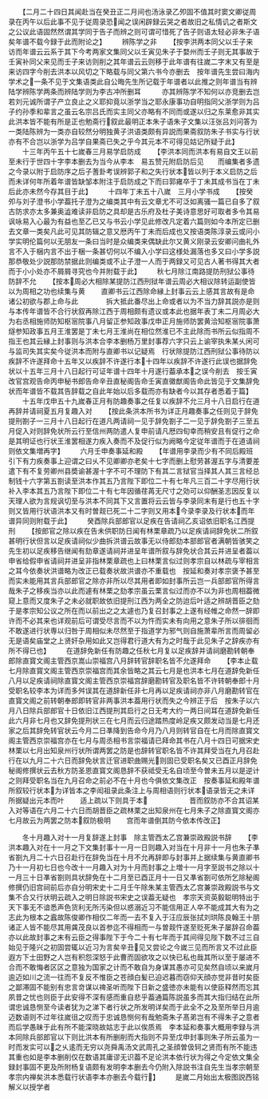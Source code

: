 <!-- { "loadSidebar": true } -->
　　【二月二十四日其闻赴当在癸丑正二月间也汤泳录乙夘固不值其时窦文卿従周录在丙午以后此事不见于従周录恐闻之误闲辟録云哭之者故旧之私情讥之者斯文之公议此语固然然谓其学同于告子而辨之则可谓可惜死了告子则语太轻必非朱子语矣年谱不载今録于此而附论之】
　　辨陈学之非
　　【按李洪两本同父以壬子来访而年谱云云系于其下今考两家文集同父以壬寅见朱子于婺州而壬子则无其事故于壬寅补同父来见而壬子来访则削之其年谱云云则移于此年谱有往嵗二字末又有至是来访四字今削去洪本以风切之下略载与同父第六书今亦删去　按年谱先生尝曰海内学术之一条不见于文集语类此自公晦先生所记载于年谱者以此推之则年谱当有辨陆学辨陈学两条而辨陆学则为李古冲所删耳　　　亦其辨陈学不知何以亦竞删去岂若刘元诚所谓子产立良止之义耶抑竟以浙学当之耶永康事功自明指同父浙学则为吕子约孙季和辈言之虽云名宗吕氏而实主同父亦略有不同而或遂以归之东莱愈非其实此洪本皆不能有所是正也勉斋行叙此最明正本朱子语朱子文集以汪张吕刘问答为一类陆陈辨为一类亦自较然分明独黄子洪语类颇有异説而果斋叙防朱子书实与行状亦有不合岂以浙学为吕学自果斋已失之乎今其元本不可得见姑记所疑于此】
　　十三年丙午五十七嵗春三月易学启防成
　　【李洪本同而洪本有易自文王以前至未行于世四十字李本删去为当今从李本　易五赞元附启防后见　　而编集者多遗之今录以附于启防序之后子蓍卦考误辨郭子和之失行状本皆以列于本义启防之后而未详何年所着年谱皆缺邹本附注于启防成之下而曰郭雍卒于丁未其成书当在丁未后此亦未然今存其目于此】
　　十四年丁未五十八嵗　三月小学书成
　　【按癸夘与刘子澄书小学葢托子澄为之编类其中有云文章尤不可泛如离骚一篇已自多了叙古防求亦太多兼奥澁难读非启防之具却是古乐府及杜子美诗意思好可取者多令其易讽咏易入心最为有益也至乙已又与书云小学见此修改凡定着六篇则如今本所定已删去文章一类矣凡此可见其防辑之意又厯丙午丁未而后成也又按语类陈淳录云或问小学实明伦篇何以无朋友一条曰当时是众编类来偶缺此尔又黄义刚录云安卿问曲礼外言不入于梱内言不出于梱一条甚切何以不编入小学曰这様处漏落也多又曰小学多説那恭敬处少説那防禁据此则编类或不止子澄一人而于两録又可见古人著书得其大者而于小小处亦不屑屑寻究也今并附载于此】
　　秋七月除江南路提防刑狱公事待防辞不允
　　【按本周必大相除某提防江西刑狱年谱云周必大相议除转运副使皆以为周相之功也续集与黄
　　直卿书云江西除命縁上封事云云上感其言故有是命诸公初欲与郡上命与此　　　　拆大抵此番尽出上命或者以为不当力辞其説亦是则与本传年谱皆不合行状叙再除江西于周相颇有遗议或本此也据年表丁未二月周必大为右丞相施师防知枢宻院事八月留正参知政事戊申正月施师防罢黄洽知枢宻院事萧燧参知政事五月王淮罢是丁未七月王淮尚在相位然淮已不主此除而书所云似指周不指王也其云縁上封事则与洪本合李本删杨万里封事荐六字只云上谕宰执朱某乆闲可与监司失其实矣今従洪本而附与直卿书以记疑焉　行状除提防江西刑狱公事待防以疾辞不许遂拜命十五年又以疾辞不许遂行本十四年以疾辞不许遂行此误也据辞免状以十五年三月十八日起行可证年谱十四年十月遂行葢承本之误今削去　按壬寅改官宫观告命丙申秘书郎告命辛丑直秘阁告命壬寅直徽猷阁告命此皆见于文集辞免状而年谱皆不载其告辞载之自此年始以后多载而亦有缺者今以其存者悉着于篇】
　　十五年戊申五十九嵗春正月有防趣奏事之任复以疾辞不允三月十八日启行在道再辞并请祠夏五月复趣入对
　　【按此条洪本所书为详正月趣奏事之任则见于辞免提刑劄子一三月十八日起行在道凡两请祠一见于辞免劄子二一见于辞免劄子三至五月促入对则辞免状所云行至信州两防遣人复申前请凡厯四旬幸而稍安且有促行之命是其明证也行状王淮罢相遂力疾入奏而不及促行似为阙略今定従年谱而于在道请祠则依文集増再字】
　　六月壬申奏事延和殿
　　【年谱用李录而少有不同后殿班引下有力疾奏事上迎谓之曰乆不见卿卿亦老矣十七字而删上慰劳甚渥五字与清要差遣下有不复劳卿州县奬谕甚渥十字不可不理防下有其二言狱官当择其人其三言经总制钱十六字第五劄读至洪本作其五乃言陛下即位二十有七年凡三百二十字尽用行状补入李本其五乃言陛下即位二十有七年因循荏苒无尺寸之効可以仰酬圣志因反复以天理人欲为言规讽切至与洪本不同其下又言置将云云皆与李录同末有是行也五十字则又皆用行状语洪本又有时曽觌已死二十二字则又用本今录李录及行状本而年谱异同则附载于此】
　　癸酉除兵部郎官以足疾在告请祠乙亥诏依旧职名江西提刑
　　【按郎官之除以疾在告未供职防日闻有林栗章疏乃以足疾请祠辞免状二所叙甚明行状但言以足疾请祠似少曲拆洪谱云故事无以侍郎劾本部郎官者满朝皆骇笑之先生初以足疾移告继闻有劾章遂请祠并进呈年谱所叙与辞免状合其云并进呈者葢以申省给假申省请祠并进呈非指林栗章疏也上曰林栗言似过则孝宗自以林疏与宰相言之耳今依奏状洪谱略为改正已载奏状故洪谱亦不重载也　按延和奏对孝宗褒予甚至而实未能用其言兵部郎官之除亦非所以尽其用者即如封事所云岂一兵部郎官所得言哉朱子之移疾当亦以此而遽有林栗之劾孝宗虽云栗言似过而亦不以为非也周相葢微窥上意而又度朱子之未必就职故依旧提刑江西为两全之防迨后叶适之辨胡晋臣之劾于是孝宗知公议之所在而以前出之之太遽也乃复召封事之上遂有经帷之命然一辞即许而不必其来也详观前后可谓受尽言而不以为忤而实未有向用之意朱子所以徘徊而不敢遂进行状専以归咎于周相似未尽然至于指道学为邪气则自施萧辈所言而周留必无是语矣庙堂之上贤奸杂用如此又岂得君行道大有为之时哉于此见朱子之辞疾亦有所不得已也】
　　在道辞免新任有防趣之任秋七月复以足疾辞并请祠磨勘转朝奉郎除直寳文阁主管西京嵩山崇福宫八月辞转官辞职名皆不允遂拜命
　　【李本止载七月除直寳文阁主管西京崇福宫而其余皆略之其云七月是也洪本七月在道辞免新任八月以足疾请祠除直寳文阁主管西京崇福宫辞磨勘转官及职名皆不许转朝奉郎十月受职名较李本为详而多舛误其在道辞新任非七月再以足疾请祠亦非八月磨勘转官在直寳文阁之前转朝奉郎即转官非两事洪本葢用行状而失之今辨正于后　按朱子以六月八日除兵部郎官十日依旧江西提刑其启行之日无考大约一两日间耳在道辞免新任此六月非七月也又辞免提刑状三在七月而云归途踏热度岭足疾又颇发动当是七月还家之后其辞免转官状云今月二日凖降到告命今月乃八月则转官自在七月而除直寳文阁主管西京崇福宫亦在七月与周丞相书言崇福请已拜命其书在八月十四日可据宋史林栗以七月出知泉州行状所谓两罢之防是也辞转官职名皆不许其拜受当在九月召赴行在以九月二十六日而辞免状言迁官进职曲赐光则固已受职名矣又已酉正月辞免秘阁修撰状云去秋方防圣恩直寳文阁恳辞不获祗受无名自顷至今曽未五月以是逆计之则拜受职名当在九月召命之前必不在十月也今俱依文集改正　按奏事延和殿年谱所叙较行状本为详皆本之李闳祖录此条注上与周相语则行状本语录皆无之未详所据疑出元本而叶
　　适上疏以下则具于本　　　　　　晋而叙防亦不合其诏某入对等语在六月二十六日而胡晋臣之疏林栗之出知泉州在七月朱子之除直寳文阁亦七月故云为两罢之防本叙防极明
　　宫而年谱倒其防今依本传改正】

　　冬十月趣入对十一月复辞遂上封事　除主管西太乙宫兼崇政殿説书辞
　　【李洪本趣入对在十一月之下文集封事十一月一日则趣入对当在十月非十一月也朱子凖省劄九月二十六日召赴行在辞免当在十月不允再辞即与封事并上据续集与黄直卿书乃十一月初七日也今改十一月趣入对为十月而封事之上増十一月字至説书之除以十一月三十日凖省劄则具状辞免在十二月至已酉正月十一日又凖省劄可依所乞除秘阁修撰仍旧宫祠前后亦自分明宋史十二月壬午除朱某主管西太乙宫兼崇政殿説书与文集不合又行状明云疏入之明日除説书宋史之误葢无疑也　孝宗天资英毅聪明特出于天下事无不谙悉声色货利无所汚染但以惑溺近习不能信用正人卒不能成其大有为之志此为根本之蠧故陈俊卿作相仅二年而一去不复入于汪应辰张拭刘珙陈良翰王十朋诸正人皆不能尽其用龚茂良以首参迄不得相而一与曽觌忤遂至贬死朱子屡辞召命葢亦以此故封事之末有云臣之得事陛下于今二十有七年而于其间得见陛下数不过三自始见于隆兴之初固尝辄以近习为言矣辛丑见又尝论之今嵗三见而所言又不过此臣遐方下士田野之人岂有积怨深怒于此曹而固欲攻之以快已私也哉其所以至于屡进不合而不敢悔者区区之意独为国家之计而不敢自为身谋其愚亦可见矣然自顷以来嵗月逾迈如川之流一往而不复反不惟臣之苍顔白髪已迫迟暮而窃仰天顔亦觉非昔时矣臣之鄙滞固不能别有忠言竒谋以禆圣听而陛下日新之盛徳亦未能有以使臣释然而忘其夙昔之忧也则臣于此安得不深有感而重自悲乎葢通篇陈説虽多而其大指归结在此所谓忠诚恳恻至今读者犹为之涕下者行状之所发明详矣而于此全不之及至所举日月逾迈数语则不过年往嵗徂之叹而于忠诚恳恻何有哉勉斋朱子髙弟岂有不得朱子之意者而后学愚昧于此有所不能深晓故姑志于此以俟质焉　李本延和奏事大概用李録与洪本同除兵部郎官以下则比洪本有所删削而大指则不异至戊申封事则朱子所云虽为一时而发实可以之乆逺而无穷以尧舜禹汤文武周孔之圣顔曽伋轲之贤而有所不能违其重也如是李本删削仅在数语其庸谬无识葢不足论洪本依行状为得之今定依文集全録封事固不更及所附杨复语颇有发明李本删去今仍附入除説书注自先生当孝宗朝至孝宗内禅矣洪本悉载行状语李本亦删去今载行】
　　是嵗二月始出太极图説西铭解义以授学者
